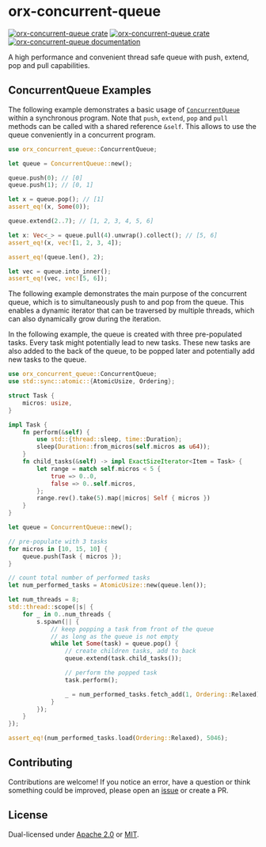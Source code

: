 # orx-concurrent-queue

[![orx-concurrent-queue crate](https://img.shields.io/crates/v/orx-concurrent-queue.svg)](https://crates.io/crates/orx-concurrent-queue)
[![orx-concurrent-queue crate](https://img.shields.io/crates/d/orx-concurrent-queue.svg)](https://crates.io/crates/orx-concurrent-queue)
[![orx-concurrent-queue documentation](https://docs.rs/orx-concurrent-queue/badge.svg)](https://docs.rs/orx-concurrent-queue)

A high performance and convenient thread safe queue with push, extend, pop and pull capabilities.

## ConcurrentQueue Examples

The following example demonstrates a basic usage of [`ConcurrentQueue`](https://docs.rs/orx-concurrent-queue/latest/orx_concurrent_queue/struct.ConcurrentQueue.html) within a synchronous program. Note that `push`, `extend`, `pop` and `pull` methods can be called with a shared reference `&self`. This allows to use the queue conveniently in a concurrent program.

```rust
use orx_concurrent_queue::ConcurrentQueue;

let queue = ConcurrentQueue::new();

queue.push(0); // [0]
queue.push(1); // [0, 1]

let x = queue.pop(); // [1]
assert_eq!(x, Some(0));

queue.extend(2..7); // [1, 2, 3, 4, 5, 6]

let x: Vec<_> = queue.pull(4).unwrap().collect(); // [5, 6]
assert_eq!(x, vec![1, 2, 3, 4]);

assert_eq!(queue.len(), 2);

let vec = queue.into_inner();
assert_eq!(vec, vec![5, 6]);
```

The following example demonstrates the main purpose of the concurrent queue, which is to simultaneously push to and pop from the queue. This enables a dynamic iterator that can be traversed by multiple threads, which can also dynamically grow during the iteration.

In the following example, the queue is created with three pre-populated tasks. Every task might potentially lead to new tasks. These new tasks are also added to the back of the queue, to be popped later and potentially add new tasks to the queue.

```rust
use orx_concurrent_queue::ConcurrentQueue;
use std::sync::atomic::{AtomicUsize, Ordering};

struct Task {
    micros: usize,
}

impl Task {
    fn perform(&self) {
        use std::{thread::sleep, time::Duration};
        sleep(Duration::from_micros(self.micros as u64));
    }
    fn child_tasks(&self) -> impl ExactSizeIterator<Item = Task> {
        let range = match self.micros < 5 {
            true => 0..0,
            false => 0..self.micros,
        };
        range.rev().take(5).map(|micros| Self { micros })
    }
}

let queue = ConcurrentQueue::new();

// pre-populate with 3 tasks
for micros in [10, 15, 10] {
    queue.push(Task { micros });
}

// count total number of performed tasks
let num_performed_tasks = AtomicUsize::new(queue.len());

let num_threads = 8;
std::thread::scope(|s| {
    for _ in 0..num_threads {
        s.spawn(|| {
            // keep popping a task from front of the queue
            // as long as the queue is not empty
            while let Some(task) = queue.pop() {
                // create children tasks, add to back
                queue.extend(task.child_tasks());

                // perform the popped task
                task.perform();

                _ = num_performed_tasks.fetch_add(1, Ordering::Relaxed);
            }
        });
    }
});

assert_eq!(num_performed_tasks.load(Ordering::Relaxed), 5046);
```

## Contributing

Contributions are welcome! If you notice an error, have a question or think something could be improved, please open an [issue](https://github.com/orxfun/orx-concurrent-queue/issues/new) or create a PR.

## License

Dual-licensed under [Apache 2.0](LICENSE-APACHE) or [MIT](LICENSE-MIT).
